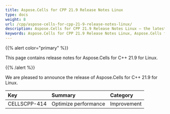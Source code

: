 ```yaml
---
title: Aspose.Cells for CPP 21.9 Release Notes Linux
type: docs
weight: 8
url: /cpp/aspose-cells-for-cpp-21-9-release-notes-linux/
description: Aspose.Cells for CPP 21.9 Release Notes Linux – the latest enhancements, new features, and fixes.
keywords: Aspose.Cells for CPP 21.9 Release Notes Linux, Aspose.Cells for CPP 21.9 Linux updates and fixes
---
```


{{% alert color="primary" %}} 

This page contains release notes for Aspose.Cells for C++ 21.9 for Linux.

{{% /alert %}} 

We are pleased to announce the release of Aspose.Cells for C++ 21.9 for Linux.

|**Key**|**Summary**|**Category**|
| :- | :- | :- |
|CELLSCPP-414|Optimize performance |Improvement|
